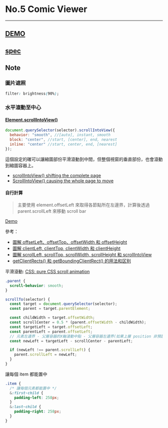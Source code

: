 # No.5 Comic Viewer

---

## [DEMO](dist/)

## [spec](https://hexschool.github.io/THE_F2E_Design/week5-comic%20viewer)

## Note

### 圖片遮照

```css
filter: brightness(90%);
```

### 水平滾動至中心

#### [Element.scrollIntoView()](https://developer.mozilla.org/en-US/docs/Web/API/Element/scrollIntoView)

```js
document.querySelector(selector).scrollIntoView({
  behavior: "smooth", //[auto], instant, smooth
  block: "center", //start, [center], end, nearest
  inline: "center" //start, center, end, [nearest]
});
```

這個設定的確可以讓縮圖部份平滑滾動到中間，但整個視窗的垂直部份，也會滾動到縮圖容器上。

- [scrollIntoView() shifting the complete page](https://stackoverflow.com/questions/22062845/scrollintoview-shifting-the-complete-page)
- [ScrollIntoView() causing the whole page to move](https://stackoverflow.com/questions/11039885/scrollintoview-causing-the-whole-page-to-move)

#### 自行計算

> 主要使用 element.offsetLeft 來取得各節點所在左邊界，計算後透過 parent.scrollLeft 來移動 scroll bar

[Demo](https://codepen.io/KOLiu/pen/gjYMgP?editors=0100)

參考：

- [圖解 offsetLeft、offsetTop、offsetWidth 和 offsetHeight](http://emn178.pixnet.net/blog/post/95297028-%E5%9C%96%E8%A7%A3offsetleft%E3%80%81offsettop%E3%80%81offsetwidth%E5%92%8Coffsetheight)
- [圖解 clientLeft, clientTop, clientWidth 和 clientHeight](http://emn178.pixnet.net/blog/post/95101386)
- [圖解 scrollLeft, scrollTop, scrollWidth, scrollHeight 和 scrollIntoView](http://emn178.pixnet.net/blog/post/95137696)
- [getClientRects() 和 getBoundingClientRect() 的用法和区别](http://www.webhek.com/post/getclientrects-getboundingclientrect.html)

平滑滾動: [CSS: pure CSS scroll animation](https://stackoverflow.com/questions/17631417/css-pure-css-scroll-animation)

```scss
.parent {
  scroll-behavior: smooth;
}
```

```js
scrollTo(selector) {
  const target = document.querySelector(selector);
  const parent = target.parentElement;

  const childWidth = target.offsetWidth;
  const scrollCenter = 0.5 * (parent.offsetWidth - childWidth);
  const targetLeft = target.offsetLeft;
  const parentLeft = parent.offsetLeft;
  // 元素左邊界 - 父層容器的X軸滾動中點 - 父層容器左邊界(如果上層 position 非預設時可能得再調整)
  const newLeft = targetLeft - scrollCenter - parentLeft;

  if (newLeft !== parent.scrollLeft) {
    parent.scrollLeft = newLeft;
  }
}
```

讓每個 item 都能置中

```scss
.item {
  /* 讓每個元素都能置中 */
  &:first-child {
    padding-left: 258px;
  }
  &:last-child {
    padding-right: 258px;
  }
}
```
